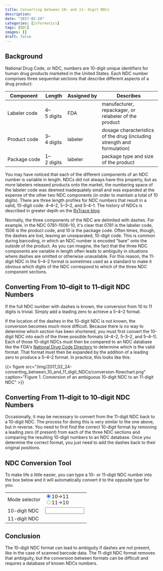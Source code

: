 ```yaml
---
title: Converting between 10– and 11– digit NDCs
description: 
date: "2017-02-24"
categories: [informatics]
tags: [NDC]
images: []
draft: false
---
```

## Background
National Drug Code, or NDC, numbers are 10-digit unique identifiers for human drug products marketed in the United States. Each NDC number comprises three sequential sections that describe different aspects of a drug product:

| Component | Length | Assigned&nbsp;by | Describes |
| --- | --- | --- | --- |
| Labeler&nbsp;code | 4–5&nbsp;digits | FDA | manufacturer, repackager, or relabeler of the product |
| Product&nbsp;code | 3–4&nbsp;digits | labeler | dosage characteristics of the drug (including strength and formulation) |
| Package&nbsp;code | 1–2&nbsp;digits | labeler | package type and size of the product |

You may have noticed that each of the different components of an NDC number is variable in length. NDCs did not always have this property, but as more labelers released products onto the market, the numbering space of the labeler code was deemed inadequately small and was expanded at the expense of the other two NDC components (in order to maintain a total of 10 digits). There are three length profiles for NDC numbers that result in a valid, 10-digit code: 4–4–2, 5–3–2, and 5–4–1. The history of NDCs is described in greater depth on the [RxTrace blog](https://www.rxtrace.com/2012/01/anatomy-of-the-national-drug-code.html/).

Normally, the three components of the NDC are delimited with dashes. For example, in the NDC 0781–1506–10, it's clear that 0781 is the labeler code, 1506 is the product code, and 10 is the package code. Often times, though, the dashes are lost, leaving an unseparated, 10-digit code. This is common during barcoding, in which an NDC number is encoded "bare" onto the outside of the product. As you can imagine, the fact that the three NDC components are variable in length often leads to ambiguity in situations where dashes are omitted or otherwise unavailable. For this reason, the 11-digit NDC in the 5–4–2 format is sometimes used as a standard to make it obvious which digits of the NDC correspond to which of the three NDC component sections.

## Converting From 10–digit to 11–digit NDC Numbers
If the full NDC number with dashes is known, the conversion from 10 to 11 digits is trivial. Simply add a leading zero to achieve a 5–4–2 format.

If the location of the dashes in the 10-digit NDC is not known, the conversion becomes much more difficult. Because there is no way to determine which section has been shortened, you must first convert the 10-digit NDC into each of the three possible formats (4–4–2, 5–3–2, and 5–4–1). Each of those 10-digit NDCs must then be compared to an NDC database like the FDA's [National Drug Code Directory](http://www.accessdata.fda.gov/scripts/cder/ndc/default.cfm) to determine which is the valid format. That format must then be expanded by the addition of a leading zero to produce a 5–4–2 format. In practice, this looks like this:

{{< figure src="/img/2017_02_24-converting_between_10_and_11_digit_NDCs/conversion-flowchart.png" caption="Figure 1. Conversion of an ambiguous 10-digit NDC to an 11-digit NDC" >}}

## Converting From 11–digit to 10–digit NDC Numbers
Occasionally, it may be necessary to convert from the 11-digit NDC back to a 10-digit NDC. The process for doing this is very similar to the one above, but in reverse. You need to first find the correct 10-digit format by removing a leading zero (if present) from each of the three NDC sections and comparing the resulting 10-digit numbers to an NDC database. Once you determine the correct format, you just need to add the dashes back to their original positions.

## NDC Conversion Tool
To make life a little easier, you can type a 10– or 11–digit NDC number into the box below and it will automatically convert it to the opposite type for you.

<script> function clearConverter() {
			document.getElementById("ndcIn").style.backgroundColor = "";
			document.getElementById("resultNDC").innerHTML = "";
		}
		
		function updateMode() {
			var mode = document.querySelector('input[name="mode"]:checked').value;
			if (mode == "10to11") {
				document.getElementById("inputLen").innerHTML = "10";
				document.getElementById("outputLen").innerHTML = "11";
				document.getElementById("ndcIn").maxLength = 10;
			}
			else if (mode == "11to10") {
				document.getElementById("inputLen").innerHTML = "11";
				document.getElementById("outputLen").innerHTML = "10";
				document.getElementById("ndcIn").maxLength = 11;
			}
			document.getElementById("ndcIn").value = "";
			clearConverter();
		}
		
		var resultNDC = -1;
		function convertNDC() {
			var mode = document.querySelector('input[name="mode"]:checked').value;
			var inputLen;
			if (mode == "10to11") { inputLen = 10; }
			else if (mode == "11to10") { inputLen = 11; }
			if (document.getElementById("ndcIn").value.length == inputLen) {
				document.getElementById("ndcIn").style.backgroundColor = "#FFFFDD";
				var inputNDC = document.getElementById("ndcIn").value;
				resultNDC = -1;
				if (mode == "10to11") {
					var preliminary = new Array();
					preliminary[0] = "0".concat(inputNDC); // 4-4-2 input
					preliminary[1] = inputNDC.substring(0,5).concat("0").concat(inputNDC.substring(5)); // 5-3-2 input
					preliminary[2] = inputNDC.substring(0,9).concat("0").concat(inputNDC.substring(9)); // 5-4-1 input
					for (var i = 0; i < 3; i++) {
						validateNDC(preliminary[i]);
					}
				}
				if (mode == "11to10") {
					var crumbs = new Array();
					var preliminary = new Array();
					crumbs[0] = inputNDC.substring(0,5).concat("-");
					crumbs[1] = inputNDC.substring(5,9).concat("-");
					crumbs[2] = inputNDC.substring(9);
					if (crumbs[0].substring(0,1) == "0") { preliminary.push(crumbs[0].substring(1).concat(crumbs[1]).concat(crumbs[2])) }
					if (crumbs[1].substring(0,1) == "0") { preliminary.push(crumbs[0].concat(crumbs[1].substring(1)).concat(crumbs[2])) }
					if (crumbs[2].substring(0,1) == "0") { preliminary.push(crumbs[0].concat(crumbs[1]).concat(crumbs[2].substring(1))) }
					for (var i = 0; i < 3; i++) {
						validateNDC(preliminary[i]);
					}
				}
				if (resultNDC != -1) {
					document.getElementById("resultNDC").innerHTML = resultNDC;
					document.getElementById("ndcIn").style.backgroundColor = "#DDFFDD";
				}
				else {
					document.getElementById("resultNDC").innerHTML = "Invalid NDC";
					document.getElementById("ndcIn").style.backgroundColor = "#FFDDDD";
				}
			}
			else {
				clearConverter();
				document.getElementById("ndcIn").value = document.getElementById("ndcIn").value.replace(/\D/g,'');
			}
		}
		function validateNDC(inputNDC) {
			var rxNorm = new XMLHttpRequest();
			var outputNDC = -1;
			rxNorm.onreadystatechange = function() {
				if (rxNorm.readyState == 4 && rxNorm.status == 200) {
					var xmlData = rxNorm.responseXML;
					if (xmlData.getElementsByTagName("status")[0].innerHTML.toLowerCase() == "active") { resultNDC = inputNDC; }
				}
			};
			rxNorm.open("GET", "https://rxnav.nlm.nih.gov/REST/ndcstatus?ndc=".concat(inputNDC), false);
			rxNorm.send();
		} </script>
<form id="ndcConverter"><table><tr><td>Mode selector</td><td><input type="radio" name="mode" value="10to11" checked="checked" onclick="updateMode()">10&rarr;11<br><input type="radio" name="mode" value="11to10" onclick="updateMode()">11&rarr;10</td></tr><tr><td><span id="inputLen">10</span>-digit NDC</td><td><input type="text" id="ndcIn" size="13" maxlength="10" name="NDC" onkeyup="convertNDC()"></td></tr><tr><td><span id="outputLen">11</span>-digit NDC</td><td><span id="resultNDC">&nbsp;</span></td></tr></table></form>
 
## Conclusion
The 10-digit NDC format can lead to ambiguity if dashes are not present, like in the case of scanned barcode data. The 11-digit NDC format removes that ambiguity, but the conversion between formats can be difficult and requires a database of known NDCs numbers.
